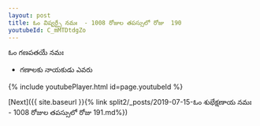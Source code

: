 ```yaml
---
layout: post
title: ఓం విష్వర్ట్సే నమః  - 1008 రోజుల తపస్సులో రోజు  190
youtubeId: C_mMTDtdgZo
---
```

 
 
 ఓం గణపతయే నమః  
 
 -  గణాలకు నాయకుడు ఎవరు 
 
  
 
  
 
 
 
 
 
 


{% include youtubePlayer.html id=page.youtubeId %}
 
[Next]({{ site.baseurl }}{% link  split2/_posts/2019-07-15-ఓం శుభేక్షణాయ నమః  - 1008 రోజుల తపస్సులో రోజు  191.md%})
 
